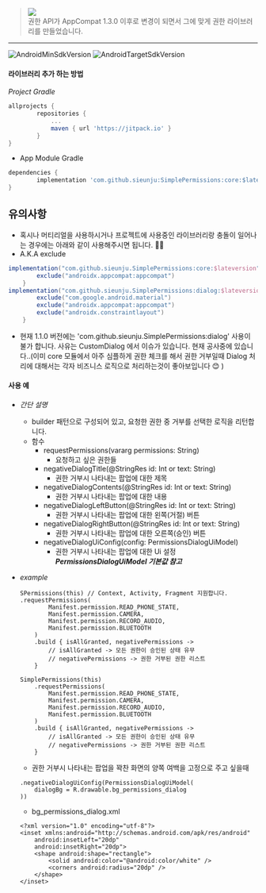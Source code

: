 
> [![](https://jitpack.io/v/sieunju/SimplePermissions.svg)](https://jitpack.io/#sieunju/SimplePermissions)   
> 권한 API가 AppCompat 1.3.0 이후로 변경이 되면서 그에 맞게 권한 라이브러리를 만들었습니다.
---

![AndroidMinSdkVersion](https://img.shields.io/badge/minSdkVersion-21-green.svg) ![AndroidTargetSdkVersion](https://img.shields.io/badge/targetSdkVersion-32-brightgreen.svg)

#### 라이브러리 추가 하는 방법
*Project Gradle*
```groovy
allprojects {
	    repositories {
		    ...
		    maven { url 'https://jitpack.io' }
	    }
}
```

- App Module Gradle

```groovy
dependencies {
    	implementation 'com.github.sieunju:SimplePermissions:core:$latestVersion'
}
```

## 유의사항
- 혹시나 머티리얼을 사용하시거나 프로젝트에 사용중인 라이브러리랑 충돌이 일어나는 경우에는 아래와 같이 사용해주시면 됩니다. 🙇‍♂️
- A.K.A exclude
```groovy
implementation("com.github.sieunju.SimplePermissions:core:$lateversion") {
        exclude("androidx.appcompat:appcompat")
    }
implementation("com.github.sieunju.SimplePermissions:dialog:$lateversion") {
        exclude("com.google.android.material")
        exclude("androidx.appcompat:appcompat")
        exclude("androidx.constraintlayout")
    }
```
- 현재 1.1.0 버전에는 'com.github.sieunju.SimplePermissions:dialog' 사용이 불가 합니다. 사유는 CustomDialog 에서 이슈가 있습니다. 현재 공사중에 있습니다..(이미 core 모듈에서 아주 심플하게 권한 체크를 해서 권한 거부일때 Dialog 처리에 대해서는 각자 비즈니스 로직으로 처리하는것이 좋아보입니다 😊 )

#### 사용 예
- *간단 설명*
    - builder 패턴으로 구성되어 있고, 요청한 권한 중 거부를 선택한 로직을 리턴합니다.
    - 함수
        - requestPermissions(vararg permissions: String)
            - 요청하고 싶은 권한들
        - negativeDialogTitle(@StringRes id: Int or text: String)
            - 권한 거부시 나타내는 팝업에 대한 제목
        - negativeDialogContents(@StringRes id: Int or text: String)
            - 권한 거부시 나타내는 팝업에 대한 내용
        - negativeDialogLeftButton(@StringRes id: Int or text: String)
            - 권한 거부시 나타내는 팝업에 대한 왼쪽(거절) 버튼
        - negativeDialogRightButton(@StringRes id: Int or text: String)
            - 권한 거부시 나타내는 팝업에 대한 오른쪽(승인) 버튼
        - negativeDialogUiConfig(config: PermissionsDialogUiModel)
            - 권한 거부시 나타내는 팝업에 대한 Ui 설정   
              ___PermissionsDialogUiModel 기본값 참고___

- *example*
     ~~~
     SPermissions(this) // Context, Activity, Fragment 지원합니다.
     .requestPermissions(
             Manifest.permission.READ_PHONE_STATE,
             Manifest.permission.CAMERA,
             Manifest.permission.RECORD_AUDIO,
             Manifest.permission.BLUETOOTH
         )
         .build { isAllGranted, negativePermissions ->
             // isAllGranted -> 모든 권한이 승인된 상태 유무
             // negativePermissions -> 권한 거부된 권한 리스트
         }
     
     SimplePermissions(this)
         .requestPermissions(
             Manifest.permission.READ_PHONE_STATE,
             Manifest.permission.CAMERA,
             Manifest.permission.RECORD_AUDIO,
             Manifest.permission.BLUETOOTH
         )
         .build { isAllGranted, negativePermissions ->
             // isAllGranted -> 모든 권한이 승인된 상태 유무
             // negativePermissions -> 권한 거부된 권한 리스트
         }
     ~~~
    - 권한 거부시 나타내는 팝업을 꽉찬 화면의 양쪽 여백을 고정으로 주고 싶을때
     ~~~
     .negativeDialogUiConfig(PermissionsDialogUiModel(
         dialogBg = R.drawable.bg_permissions_dialog
     ))
     ~~~
    - bg_permissions_dialog.xml
     ~~~
     <?xml version="1.0" encoding="utf-8"?>
     <inset xmlns:android="http://schemas.android.com/apk/res/android"
         android:insetLeft="20dp"
         android:insetRight="20dp">
         <shape android:shape="rectangle">
             <solid android:color="@android:color/white" />
             <corners android:radius="20dp" />
         </shape>
     </inset>
     ~~~
